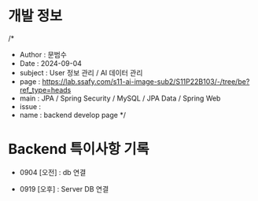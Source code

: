 # 개발 정보

/\*

-   Author : 문범수
-   Date : 2024-09-04
-   subject : User 정보 관리 / AI 데이터 관리
-   page : https://lab.ssafy.com/s11-ai-image-sub2/S11P22B103/-/tree/be?ref_type=heads
-   main : JPA / Spring Security / MySQL / JPA Data / Spring Web
-   issue :
-   name : backend develop page
    \*/

# Backend 특이사항 기록

-   0904 [오전] : db 연결

-   0919 [오후] : Server DB 연결

